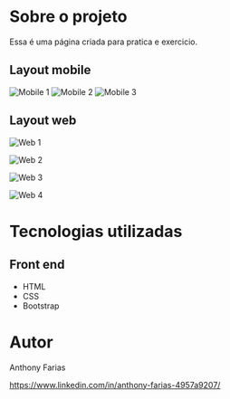 # Sobre o projeto

Essa é uma página criada para pratica e exercicio.
## Layout mobile
![Mobile 1](https://media-exp1.licdn.com/dms/image/C562CAQFtqDv39h5AiQ/comment-image-shrink_8192_1280/0/1620310131965?e=1620399600&v=beta&t=dygDtlWMoOD5IdWYpwt_VqnnZ7UY2s3ewdyxNLS-Emc) ![Mobile 2](https://media-exp1.licdn.com/dms/image/C562CAQHXd3lL3D0ZAA/comment-image-shrink_8192_1280/0/1620310141865?e=1620399600&v=beta&t=dfinevvmhEoVbxg3p0W7IavlEHTwr8lawIi8VaWOsbI) ![Mobile 3](https://media-exp1.licdn.com/dms/image/C562CAQG9-af5d_fDVA/comment-image-shrink_8192_1280/0/1620310149336?e=1620399600&v=beta&t=OHNmpdUOr0FXrahtoMLiPrVPzcn8HRqTVu1QrF2hSiE)

## Layout web
![Web 1](https://media-exp1.licdn.com/dms/image/C5622AQFTy38U1o6HPA/feedshare-shrink_2048_1536/0/1620309505368?e=1623283200&v=beta&t=mscEddHX-BC2t6MnGoc0upfoh_UeTC0nGt64mCbszYk)

![Web 2](https://media-exp1.licdn.com/dms/image/C5622AQEse2B2N34FcA/feedshare-shrink_2048_1536/0/1620309504892?e=1623283200&v=beta&t=msAMB2yAI0UB_cvKJfCPylLr3cA-1vznkbgzRPHbBLk)

![Web 3](https://media-exp1.licdn.com/dms/image/C5622AQEX_Nk6ki5vMA/feedshare-shrink_2048_1536/0/1620309505635?e=1623283200&v=beta&t=1NRKvhRQ7IxK0GdIxZ9kdadjOXRqCE6xTv_mHDIEJr4)

![Web 4](https://media-exp1.licdn.com/dms/image/C5622AQGujnr-jdfJ8w/feedshare-shrink_2048_1536/0/1620309506027?e=1623283200&v=beta&t=b1Ii26yJpDvBbTqx7Fxidxb0Ua1k1Y1SHvhtjVabmU4)

# Tecnologias utilizadas

## Front end
- HTML
- CSS 
- Bootstrap

# Autor

Anthony Farias

https://www.linkedin.com/in/anthony-farias-4957a9207/


